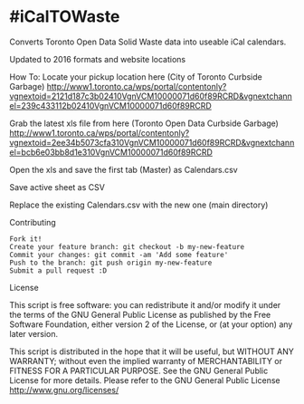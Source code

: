 #iCalTOWaste
===========

Converts Toronto Open Data Solid Waste data into useable iCal calendars.

Updated to 2016 formats and website locations

How To:
Locate your pickup location here (City of Toronto Curbside Garbage)
http://www1.toronto.ca/wps/portal/contentonly?vgnextoid=2121d187c3b02410VgnVCM10000071d60f89RCRD&vgnextchannel=239c433112b02410VgnVCM10000071d60f89RCRD

Grab the latest xls file from here (Toronto Open Data Curbside Garbage)
http://www1.toronto.ca/wps/portal/contentonly?vgnextoid=2ee34b5073cfa310VgnVCM10000071d60f89RCRD&vgnextchannel=bcb6e03bb8d1e310VgnVCM10000071d60f89RCRD

Open the xls and save the first tab (Master) as Calendars.csv

Save active sheet as CSV

Replace the existing Calendars.csv with the new one (main directory)

Contributing

    Fork it!
    Create your feature branch: git checkout -b my-new-feature
    Commit your changes: git commit -am 'Add some feature'
    Push to the branch: git push origin my-new-feature
    Submit a pull request :D

License

This script is free software: you can redistribute it and/or modify it under the terms of the GNU General Public License as published by the Free Software Foundation, either version 2 of the License, or (at your option) any later version.

This script is distributed in the hope that it will be useful, but WITHOUT ANY WARRANTY; without even the implied warranty of MERCHANTABILITY or FITNESS FOR A PARTICULAR PURPOSE. See the GNU General Public License for more details. Please refer to the GNU General Public License http://www.gnu.org/licenses/